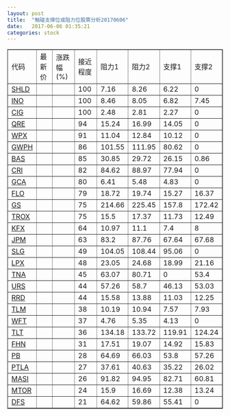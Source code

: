 ```yaml
---
layout: post
title:  "触碰支撑位或阻力位股票分析20170606"
date:   2017-06-06 01:35:21
categories: stock
---
```

<script type="text/javascript">
var stockList = []
stockList.push('gb_shld');
stockList.push('gb_ino');
stockList.push('gb_cig');
stockList.push('gb_qre');
stockList.push('gb_wpx');
stockList.push('gb_gwph');
stockList.push('gb_bas');
stockList.push('gb_cri');
stockList.push('gb_gca');
stockList.push('gb_flo');
stockList.push('gb_gs');
stockList.push('gb_trox');
stockList.push('gb_kfx');
stockList.push('gb_jpm');
stockList.push('gb_slg');
stockList.push('gb_lpx');
stockList.push('gb_tna');
stockList.push('gb_urs');
stockList.push('gb_rrd');
stockList.push('gb_tlm');
stockList.push('gb_wft');
stockList.push('gb_tlt');
stockList.push('gb_fhn');
stockList.push('gb_pb');
stockList.push('gb_ptla');
stockList.push('gb_masi');
stockList.push('gb_mtor');
stockList.push('gb_dfs');
</script>
<table border="1">
 <tr>
 <td>代码</td>
 <td>最新价</td>
 <td>涨跌幅(%)</td>
 <td>接近程度</td>
 <td>阻力1</td>
 <td>阻力2</td>
 <td>支撑1</td>
 <td>支撑2</td>
</tr>
  <tr id="shld" class="red">
  <td><a href="http://stock.finance.sina.com.cn/usstock/quotes/SHLD.html" target="_blank">SHLD</a></td><td></td><td></td><td>100</td><td>7.16</td><td>8.26</td><td>6.22</td><td>0</td></tr>
  <tr id="ino" class="green">
  <td><a href="http://stock.finance.sina.com.cn/usstock/quotes/INO.html" target="_blank">INO</a></td><td></td><td></td><td>100</td><td>8.46</td><td>8.05</td><td>6.82</td><td>7.45</td></tr>
  <tr id="cig" class="green">
  <td><a href="http://stock.finance.sina.com.cn/usstock/quotes/CIG.html" target="_blank">CIG</a></td><td></td><td></td><td>100</td><td>2.48</td><td>2.81</td><td>2.27</td><td>0</td></tr>
  <tr id="qre" class="red">
  <td><a href="http://stock.finance.sina.com.cn/usstock/quotes/QRE.html" target="_blank">QRE</a></td><td></td><td></td><td>94</td><td>15.24</td><td>16.99</td><td>14.05</td><td>0</td></tr>
  <tr id="wpx" class="red">
  <td><a href="http://stock.finance.sina.com.cn/usstock/quotes/WPX.html" target="_blank">WPX</a></td><td></td><td></td><td>91</td><td>11.04</td><td>12.84</td><td>10.12</td><td>0</td></tr>
  <tr id="gwph" class="red">
  <td><a href="http://stock.finance.sina.com.cn/usstock/quotes/GWPH.html" target="_blank">GWPH</a></td><td></td><td></td><td>86</td><td>101.55</td><td>111.95</td><td>80.62</td><td>0</td></tr>
  <tr id="bas" class="green">
  <td><a href="http://stock.finance.sina.com.cn/usstock/quotes/BAS.html" target="_blank">BAS</a></td><td></td><td></td><td>85</td><td>30.85</td><td>29.72</td><td>26.15</td><td>0.86</td></tr>
  <tr id="cri" class="red">
  <td><a href="http://stock.finance.sina.com.cn/usstock/quotes/CRI.html" target="_blank">CRI</a></td><td></td><td></td><td>82</td><td>84.62</td><td>88.97</td><td>77.94</td><td>0</td></tr>
  <tr id="gca" class="green">
  <td><a href="http://stock.finance.sina.com.cn/usstock/quotes/GCA.html" target="_blank">GCA</a></td><td></td><td></td><td>80</td><td>6.41</td><td>5.48</td><td>4.83</td><td>0</td></tr>
  <tr id="flo" class="red">
  <td><a href="http://stock.finance.sina.com.cn/usstock/quotes/FLO.html" target="_blank">FLO</a></td><td></td><td></td><td>79</td><td>18.72</td><td>19.74</td><td>15.27</td><td>16.37</td></tr>
  <tr id="gs" class="red">
  <td><a href="http://stock.finance.sina.com.cn/usstock/quotes/GS.html" target="_blank">GS</a></td><td></td><td></td><td>75</td><td>214.66</td><td>225.45</td><td>157.8</td><td>172.42</td></tr>
  <tr id="trox" class="red">
  <td><a href="http://stock.finance.sina.com.cn/usstock/quotes/TROX.html" target="_blank">TROX</a></td><td></td><td></td><td>75</td><td>15.5</td><td>17.37</td><td>11.73</td><td>12.49</td></tr>
  <tr id="kfx" class="green">
  <td><a href="http://stock.finance.sina.com.cn/usstock/quotes/KFX.html" target="_blank">KFX</a></td><td></td><td></td><td>64</td><td>10.97</td><td>11.1</td><td>7.4</td><td>8</td></tr>
  <tr id="jpm" class="red">
  <td><a href="http://stock.finance.sina.com.cn/usstock/quotes/JPM.html" target="_blank">JPM</a></td><td></td><td></td><td>63</td><td>83.2</td><td>87.76</td><td>67.64</td><td>67.68</td></tr>
  <tr id="slg" class="red">
  <td><a href="http://stock.finance.sina.com.cn/usstock/quotes/SLG.html" target="_blank">SLG</a></td><td></td><td></td><td>49</td><td>104.05</td><td>108.44</td><td>95.06</td><td>0</td></tr>
  <tr id="lpx" class="red">
  <td><a href="http://stock.finance.sina.com.cn/usstock/quotes/LPX.html" target="_blank">LPX</a></td><td></td><td></td><td>48</td><td>23.05</td><td>24.68</td><td>18.99</td><td>21.16</td></tr>
  <tr id="tna" class="green">
  <td><a href="http://stock.finance.sina.com.cn/usstock/quotes/TNA.html" target="_blank">TNA</a></td><td></td><td></td><td>45</td><td>63.07</td><td>80.71</td><td>0</td><td>53.4</td></tr>
  <tr id="urs" class="green">
  <td><a href="http://stock.finance.sina.com.cn/usstock/quotes/URS.html" target="_blank">URS</a></td><td></td><td></td><td>44</td><td>57.26</td><td>58.7</td><td>46.13</td><td>53.03</td></tr>
  <tr id="rrd" class="green">
  <td><a href="http://stock.finance.sina.com.cn/usstock/quotes/RRD.html" target="_blank">RRD</a></td><td></td><td></td><td>44</td><td>15.58</td><td>13.88</td><td>11.03</td><td>12.25</td></tr>
  <tr id="tlm" class="green">
  <td><a href="http://stock.finance.sina.com.cn/usstock/quotes/TLM.html" target="_blank">TLM</a></td><td></td><td></td><td>38</td><td>10.19</td><td>10.94</td><td>7.57</td><td>7.93</td></tr>
  <tr id="wft" class="red">
  <td><a href="http://stock.finance.sina.com.cn/usstock/quotes/WFT.html" target="_blank">WFT</a></td><td></td><td></td><td>37</td><td>4.76</td><td>5.35</td><td>4.13</td><td>0</td></tr>
  <tr id="tlt" class="green">
  <td><a href="http://stock.finance.sina.com.cn/usstock/quotes/TLT.html" target="_blank">TLT</a></td><td></td><td></td><td>36</td><td>134.18</td><td>133.72</td><td>119.91</td><td>124.24</td></tr>
  <tr id="fhn" class="red">
  <td><a href="http://stock.finance.sina.com.cn/usstock/quotes/FHN.html" target="_blank">FHN</a></td><td></td><td></td><td>31</td><td>17.51</td><td>19.07</td><td>14.92</td><td>15.83</td></tr>
  <tr id="pb" class="red">
  <td><a href="http://stock.finance.sina.com.cn/usstock/quotes/PB.html" target="_blank">PB</a></td><td></td><td></td><td>28</td><td>64.69</td><td>66.03</td><td>53.8</td><td>57.26</td></tr>
  <tr id="ptla" class="red">
  <td><a href="http://stock.finance.sina.com.cn/usstock/quotes/PTLA.html" target="_blank">PTLA</a></td><td></td><td></td><td>27</td><td>37.61</td><td>40.63</td><td>35.22</td><td>26.02</td></tr>
  <tr id="masi" class="red">
  <td><a href="http://stock.finance.sina.com.cn/usstock/quotes/MASI.html" target="_blank">MASI</a></td><td></td><td></td><td>26</td><td>91.82</td><td>94.95</td><td>82.71</td><td>60.81</td></tr>
  <tr id="mtor" class="red">
  <td><a href="http://stock.finance.sina.com.cn/usstock/quotes/MTOR.html" target="_blank">MTOR</a></td><td></td><td></td><td>24</td><td>15.9</td><td>16.69</td><td>12.38</td><td>13.24</td></tr>
  <tr id="dfs" class="red">
  <td><a href="http://stock.finance.sina.com.cn/usstock/quotes/DFS.html" target="_blank">DFS</a></td><td></td><td></td><td>21</td><td>64.62</td><td>59.86</td><td>55.41</td><td>0</td></tr>
</table>
